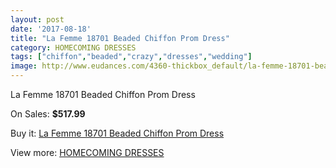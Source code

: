 ```yaml
---
layout: post
date: '2017-08-18'
title: "La Femme 18701 Beaded Chiffon Prom Dress"
category: HOMECOMING DRESSES
tags: ["chiffon","beaded","crazy","dresses","wedding"]
image: http://www.eudances.com/4360-thickbox_default/la-femme-18701-beaded-chiffon-prom-dress.jpg
---
```

La Femme 18701 Beaded Chiffon Prom Dress

On Sales: **$517.99**
<a href="https://www.eudances.com/en/homecoming-dresses/1463-la-femme-18701-beaded-chiffon-prom-dress.html"><amp-img layout="responsive" width="600" height="600" src="//www.eudances.com/4360-thickbox_default/la-femme-18701-beaded-chiffon-prom-dress.jpg" alt="La Femme 18701 Beaded Chiffon Prom Dress 0" /></a>
<a href="https://www.eudances.com/en/homecoming-dresses/1463-la-femme-18701-beaded-chiffon-prom-dress.html"><amp-img layout="responsive" width="600" height="600" src="//www.eudances.com/4361-thickbox_default/la-femme-18701-beaded-chiffon-prom-dress.jpg" alt="La Femme 18701 Beaded Chiffon Prom Dress 1" /></a>

Buy it: [La Femme 18701 Beaded Chiffon Prom Dress](https://www.eudances.com/en/homecoming-dresses/1463-la-femme-18701-beaded-chiffon-prom-dress.html "La Femme 18701 Beaded Chiffon Prom Dress")

View more: [HOMECOMING DRESSES](https://www.eudances.com/en/15-homecoming-dresses "HOMECOMING DRESSES")